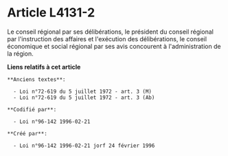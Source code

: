 # Article L4131-2

Le conseil régional par ses délibérations, le président du conseil régional par l'instruction des affaires et l'exécution des
délibérations, le conseil économique et social régional par ses avis concourent à l'administration de la région.

**Liens relatifs à cet article**

	**Anciens textes**:

	  - Loi n°72-619 du 5 juillet 1972 - art. 3 (M)
	  - Loi n°72-619 du 5 juillet 1972 - art. 3 (Ab)

	**Codifié par**:

	  - Loi n°96-142 1996-02-21

	**Créé par**:

	  - Loi n°96-142 1996-02-21 jorf 24 février 1996
